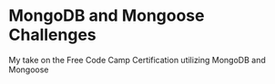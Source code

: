 # MongoDB and Mongoose Challenges

My take on the Free Code Camp Certification utilizing MongoDB and Mongoose
